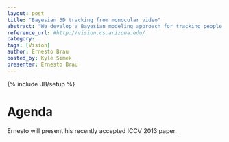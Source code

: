 ```yaml
---
layout: post
title: "Bayesian 3D tracking from monocular video"
abstract: "We develop a Bayesian modeling approach for tracking people in 3D from monocular video with unknown cameras. Modeling in 3D provides natural explanations for occlusions and smoothness discontinuities that result from projection, and allows priors on velocity and smoothness to be grounded in physical quantities: meters and seconds vs. pixels and frames. We pose the problem in the context of data association, in which observations are assigned to tracks. A correct application of Bayesian inference to multitarget tracking must address the fact that the model’s dimension changes as tracks are added or removed, and thus, posterior densities of different hypotheses are not comparable. We address this by marginalizing out the trajectory parameters so the resulting posterior over data associations has constant dimension. This is made tractable by using (a) Gaussian process priors for smooth trajectories and (b) approximately Gaussian likelihood functions. Our approach provides a principled method for incorporating multiple sources of evidence; we present results using both optical ﬂow and object detector outputs. Results are comparable to recent work on 3D tracking and unlike competitors, ours requires no pre-calibrated cameras."
reference_url: #http://vision.cs.arizona.edu/
category: 
tags: [Vision]
author: Ernesto Brau
posted_by: Kyle Simek
presenter: Ernesto Brau
---
```

{% include JB/setup %}

Agenda
=======

Ernesto will present his recently accepted ICCV 2013 paper.
